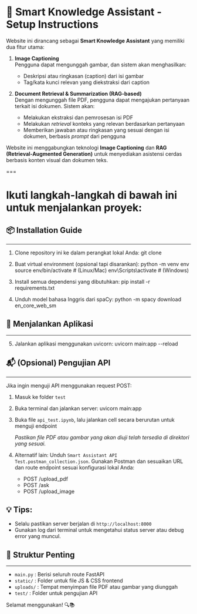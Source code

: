 # 🧠 Smart Knowledge Assistant - Setup Instructions

Website ini dirancang sebagai **Smart Knowledge Assistant** yang memiliki dua fitur utama:

1. **Image Captioning**  
   Pengguna dapat mengunggah gambar, dan sistem akan menghasilkan:
   - Deskripsi atau ringkasan (caption) dari isi gambar
   - Tag/kata kunci relevan yang diekstraksi dari caption

2. **Document Retrieval & Summarization (RAG-based)**  
   Dengan mengunggah file PDF, pengguna dapat mengajukan pertanyaan terkait isi dokumen. Sistem akan:
   - Melakukan ekstraksi dan pemrosesan isi PDF
   - Melakukan _retrieval_ konteks yang relevan berdasarkan pertanyaan
   - Memberikan jawaban atau ringkasan yang sesuai dengan isi dokumen, berbasis _prompt_ dari pengguna

Website ini menggabungkan teknologi **Image Captioning** dan **RAG (Retrieval-Augmented Generation)** untuk menyediakan asistensi cerdas berbasis konten visual dan dokumen teks.

===

# Ikuti langkah-langkah di bawah ini untuk menjalankan proyek:

## 📦 Installation Guide
----------------------
1. Clone repository ini ke dalam perangkat lokal Anda:
   git clone <repository-url>

2. Buat virtual environment (opsional tapi disarankan):
   python -m venv env
   source env/bin/activate        # (Linux/Mac)
   env\Scripts\activate           # (Windows)

3. Install semua dependensi yang dibutuhkan:
   pip install -r requirements.txt

4. Unduh model bahasa Inggris dari spaCy:
   python -m spacy download en_core_web_sm

## 🚀 Menjalankan Aplikasi
------------------------
5. Jalankan aplikasi menggunakan uvicorn:
   uvicorn main:app --reload

## 📬 (Opsional) Pengujian API
-----------------------------
Jika ingin menguji API menggunakan request POST:

1. Masuk ke folder `test`
2. Buka terminal dan jalankan server:
   uvicorn main:app

3. Buka file `api_test.ipynb`, lalu jalankan cell secara berurutan untuk menguji endpoint

   *Pastikan file PDF atau gambar yang akan diuji telah tersedia di direktori yang sesuai.*

4. Alternatif lain:
   Unduh `Smart Assistant API Test.postman_collection.json`. Gunakan Postman dan sesuaikan URL dan route endpoint sesuai konfigurasi lokal Anda:
   - POST /upload_pdf
   - POST /ask
   - POST /upload_image

## 💡 Tips:
- Selalu pastikan server berjalan di `http://localhost:8000`
- Gunakan log dari terminal untuk mengetahui status server atau debug error yang muncul.

## 📂 Struktur Penting
---------------------
- `main.py`         : Berisi seluruh route FastAPI
- `static/`         : Folder untuk file JS & CSS frontend
- `uploads/`        : Tempat menyimpan file PDF atau gambar yang diunggah
- `test/`           : Folder untuk pengujian API

Selamat menggunakan! 🔍📚